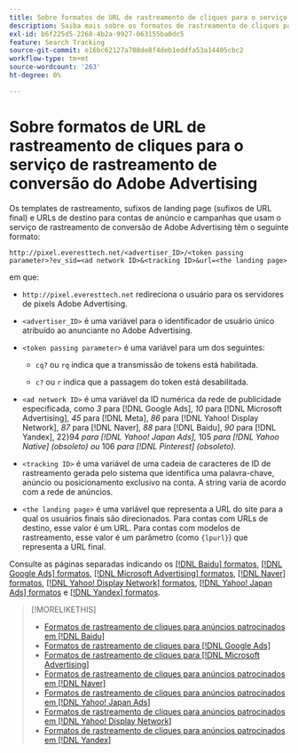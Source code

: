```yaml
---
title: Sobre formatos de URL de rastreamento de cliques para o serviço de rastreamento de conversão do Adobe Advertising
description: Saiba mais sobre os formatos de rastreamento de cliques para redes de anúncios compatíveis.
exl-id: b6f225d5-2268-4b2a-9927-063155ba0dc5
feature: Search Tracking
source-git-commit: e16bc62127a708de8f4deb1eddfa53a14405cbc2
workflow-type: tm+mt
source-wordcount: '263'
ht-degree: 0%

---
```


# Sobre formatos de URL de rastreamento de cliques para o serviço de rastreamento de conversão do Adobe Advertising

Os templates de rastreamento, sufixos de landing page (sufixos de URL final) e URLs de destino para contas de anúncio e campanhas que usam o serviço de rastreamento de conversão de Adobe Advertising têm o seguinte formato:

`http://pixel.everesttech.net/<advertiser_ID>/<token passing parameter>?ev_sid=<ad network ID>&<tracking ID>&url=<the landing page>`

em que:

* `http://pixel.everesttech.net` redireciona o usuário para os servidores de pixels Adobe Advertising.

* `<advertiser_ID>` é uma variável para o identificador de usuário único atribuído ao anunciante no Adobe Advertising.

* `<token passing parameter>` é uma variável para um dos seguintes:

   * `cq?` ou `rq` indica que a transmissão de tokens está habilitada.

   * `c?` ou `r` indica que a passagem do token está desabilitada.

* `<ad network ID>` é uma variável da ID numérica da rede de publicidade especificada, como *3* para [!DNL Google Ads], *10* para [!DNL Microsoft Advertising], *45* para [!DNL Meta], *86* para [!DNL Yahoo! Display Network], *87* para [!DNL Naver], *88* para [!DNL Baidu], *90* para [!DNL Yandex], 22}94 *para [!DNL Yahoo! Japan Ads],* 105 *para [!DNL Yahoo Native] (obsoleto) ou* 106 *para [!DNL Pinterest] (obsoleto).*

* `<tracking ID>` é uma variável de uma cadeia de caracteres de ID de rastreamento gerada pelo sistema que identifica uma palavra-chave, anúncio ou posicionamento exclusivo na conta. A string varia de acordo com a rede de anúncios.

* `<the landing page>` é uma variável que representa a URL do site para a qual os usuários finais são direcionados. Para contas com URLs de destino, esse valor é um URL. Para contas com modelos de rastreamento, esse valor é um parâmetro (como `{lpurl}`) que representa a URL final.

Consulte as páginas separadas indicando os [[!DNL Baidu] formatos](formats-click-tracking-baidu.md), [[!DNL Google Ads] formatos](formats-click-tracking-google.md), [[!DNL Microsoft Advertising] formatos](formats-click-tracking-microsoft.md), [[!DNL Naver] formatos](formats-click-tracking-naver.md), [[!DNL Yahoo! Display Network] formatos](formats-click-tracking-yahoo-display-network.md), [[!DNL Yahoo! Japan Ads] formatos](formats-click-tracking-yahoo-japan.md) e [[!DNL Yandex] formatos](formats-click-tracking-yandex.md).

>[!MORELIKETHIS]
>
>* [Formatos de rastreamento de cliques para anúncios patrocinados em [!DNL Baidu]](formats-click-tracking-baidu.md)
>* [Formatos de rastreamento de cliques para [!DNL Google Ads]](formats-click-tracking-google.md)
>* [Formatos de rastreamento de cliques para [!DNL Microsoft Advertising]](formats-click-tracking-microsoft.md)
>* [Formatos de rastreamento de cliques para anúncios patrocinados em [!DNL Naver]](formats-click-tracking-naver.md)
>* [Formatos de rastreamento de cliques para anúncios patrocinados em [!DNL Yahoo! Japan Ads]](formats-click-tracking-yahoo-japan.md)
>* [Formatos de rastreamento de cliques para anúncios patrocinados em [!DNL Yahoo! Display Network]](formats-click-tracking-yahoo-display-network.md)
>* [Formatos de rastreamento de cliques para anúncios patrocinados em [!DNL Yandex]](formats-click-tracking-yandex.md)
